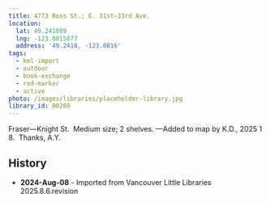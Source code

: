 ```yaml
---
title: 4773 Ross St.; E. 31st—33rd Ave.
location:
  lat: 49.241809
  lng: -123.0815877
  address: '49.2418, -123.0816'
tags:
  - kml-import
  - outdoor
  - book-exchange
  - red-marker
  - active
photo: /images/libraries/placeholder-library.jpg
library_id: 00269
---
```

Fraser—Knight St.  Medium size; 2 shelves.
—Added to map by K.D., 2025 1 8.  Thanks, A.Y.

## History
- **2024-Aug-08** - Imported from Vancouver Little Libraries 2025.8.6.revision
